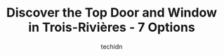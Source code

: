 ---
layout: ampstory
image: https://i0.wp.com/www.auto.or.id/wp-content/uploads/2023/06/portes-l-g-rc3a9novation-portes-de-garage-portes-automatiques-0-trois-rivic3a8res-1686326449.jpeg?resize=640,853
author: techidn
featured: false
description: Trois-Rivières, Quebec, Canada is a haven for Door and Window enthusiasts, boasting an impressive array of 7 top-notch establishments. Whether youre a seasoned connoisseur or simply curiou
title: Discover the Top Door and Window in Trois-Rivières - 7 Options
cover:
   title: Discover the Top Door and Window in Trois-Rivières - 7 Options
   subtitle: AUTO.OR.ID
   background: https://www.auto.or.id/wp-content/uploads/2023/06/portes-l-g-rc3a9novation-portes-de-garage-portes-automatiques-0-trois-rivic3a8res-1686326449.jpeg

pages: 
 - layout: thirds
   top: <h1>#1 Nouvel Horizon Portes & Fenêtres Inc</h1>
   bottom: "<p>Expensive for .....</p>"
   background: https://www.auto.or.id/wp-content/uploads/2023/06/portes-l-g-rc3a9novation-portes-de-garage-portes-automatiques-1-trois-rivic3a8res-1686326451.jpeg
   backgroundblur: true
 - layout: thirds
   top: <h1>#2 Vitrerie Fournier / Les Portes-Miroir Portech</h1>
   bottom: "<p>1820 Rue Brébeuf, Trois-Rivières, QC G8Z 2A5, Canada</p>"
   background: https://www.auto.or.id/wp-content/uploads/2023/06/portes-l-g-rc3a9novation-portes-de-garage-portes-automatiques-2-trois-rivic3a8res-1686326451.jpeg
   cta:
      link: https://www.auto.or.id/discover-the-top-door-and-window-in-trois-rivieres-7-options/
      text: Discover the Top Door and Window in Trois-Rivières - 7 Options
 - layout: thirds
   top: <h1>#3 Vitrerie Du Centre Inc</h1>
   bottom: "<p>141 Rue des Érables, Trois-Rivières, QC G8T 5G7, Canada</p>"
   background: https://images.unsplash.com/photo-1631526090968-6979b72f2ce2?ixlib=rb-4.0.3&ixid=MnwxMjA3fDB8MHxwaG90by1wYWdlfHx8fGVufDB8fHx8&auto=format&fit=crop&w=640&h=853&q=80
   cta:
      link: https://www.auto.or.id/discover-the-top-door-and-window-in-trois-rivieres-7-options/
      text: Discover the Top Door and Window in Trois-Rivières - 7 Options
 - layout: thirds
   top: <h1>#4 Brouillette portes & fenêtres</h1>
   bottom: "<p>91 Rue des Oblats, Trois-Rivières, QC G8T 8X1, Canada</p>"
   background: https://images.unsplash.com/photo-1637160969718-6618307797f4?ixlib=rb-4.0.3&ixid=MnwxMjA3fDB8MHxwaG90by1wYWdlfHx8fGVufDB8fHx8&auto=format&fit=crop&w=640&h=853&q=80
   cta:
      link: https://www.auto.or.id/discover-the-top-door-and-window-in-trois-rivieres-7-options/
      text: Discover the Top Door and Window in Trois-Rivières - 7 Options
 - layout: thirds
   top: <h1>#5 Fenplast - Portes et fenêtres Trois-Rivières</h1>
   bottom: "<p>1340 Bd des Récollets, Trois-Rivières, QC G8Z 3X2, Canada</p>"
   background: https://images.unsplash.com/photo-1608315397378-2c9895eade16?ixlib=rb-4.0.3&ixid=MnwxMjA3fDB8MHxwaG90by1wYWdlfHx8fGVufDB8fHx8&auto=format&fit=crop&w=640&h=853&q=80
   cta:
      link: https://www.auto.or.id/discover-the-top-door-and-window-in-trois-rivieres-7-options/
      text: Discover the Top Door and Window in Trois-Rivières - 7 Options
 - layout: thirds
   top: <h1>#6 Portes L-G Rénovation portes de garage & portes automatiques</h1>
   bottom: "<p>1621 Rue Comtois, Trois-Rivières, QC G8Z 2E6, Canada</p>"
   background: https://images.unsplash.com/photo-1641921966132-371cca4de3a1?ixlib=rb-4.0.3&ixid=MnwxMjA3fDB8MHxwaG90by1wYWdlfHx8fGVufDB8fHx8&auto=format&fit=crop&w=640&h=853&q=80
   cta:
      link: https://www.auto.or.id/discover-the-top-door-and-window-in-trois-rivieres-7-options/
      text: Discover the Top Door and Window in Trois-Rivières - 7 Options
 - layout: thirds
   top: <h1>#7 Portes et Fenêtres BM Mauricie</h1>
   bottom: "<p>3211 QC-157, Notre-Dame-du-Mont-Carmel, QC G0X 3J0, Canada</p>"
   background: https://images.unsplash.com/photo-1573806719978-9f22b2360fad?ixlib=rb-4.0.3&ixid=MnwxMjA3fDB8MHxwaG90by1wYWdlfHx8fGVufDB8fHx8&auto=format&fit=crop&w=640&h=853&q=80
   cta:
      link: https://www.auto.or.id/discover-the-top-door-and-window-in-trois-rivieres-7-options/
      text: Discover the Top Door and Window in Trois-Rivières - 7 Options
 - layout: thirds
   middle: Continue reading...
   background: https://images.unsplash.com/photo-1484136063621-1acbc3b4ec98?ixlib=rb-4.0.3&ixid=MnwxMjA3fDB8MHxwaG90by1wYWdlfHx8fGVufDB8fHx8&auto=format&fit=crop&w=640&h=853&q=80
   cta:
      link: https://www.auto.or.id/discover-the-top-door-and-window-in-trois-rivieres-7-options/
      text: Discover the Top Door and Window in Trois-Rivières - 7 Options

---